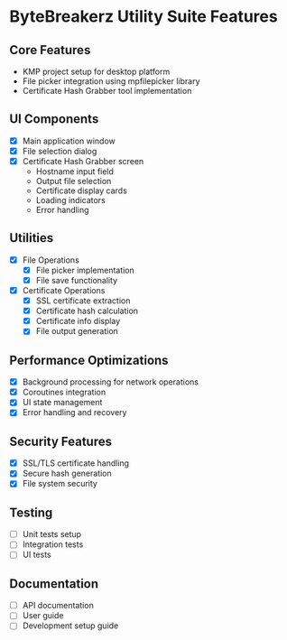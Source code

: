 # ByteBreakerz Utility Suite Features

## Core Features
- KMP project setup for desktop platform
- File picker integration using mpfilepicker library
- Certificate Hash Grabber tool implementation

## UI Components
- [x] Main application window
- [x] File selection dialog
- [x] Certificate Hash Grabber screen
  - Hostname input field
  - Output file selection
  - Certificate display cards
  - Loading indicators
  - Error handling

## Utilities
- [x] File Operations
  - [x] File picker implementation
  - [x] File save functionality
- [x] Certificate Operations
  - [x] SSL certificate extraction
  - [x] Certificate hash calculation
  - [x] Certificate info display
  - [x] File output generation

## Performance Optimizations
- [x] Background processing for network operations
- [x] Coroutines integration
- [x] UI state management
- [x] Error handling and recovery

## Security Features
- [x] SSL/TLS certificate handling
- [x] Secure hash generation
- [x] File system security

## Testing
- [ ] Unit tests setup
- [ ] Integration tests
- [ ] UI tests

## Documentation
- [ ] API documentation
- [ ] User guide
- [ ] Development setup guide 